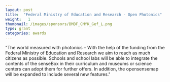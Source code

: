 ```yaml
---
layout: post
title:  "Federal Ministry of Education and Research - Open Photonics"
weight:   1
thumbnail: /images/sponsors/BMBF_CMYK_Gef_L.png
type: grant
categories: awards
---
```

"The world measured with photonics – With the help of the funding from the Federal Ministry of Education and Research we aim to reach as much citizens as possible. Schools and school labs will be able to integrate the contents of the senseBox in their curriculum and museums or science centers can adopt them for further offers. In addition, the opensensemap will be expanded to include several new features."
